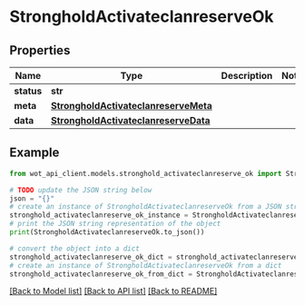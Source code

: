 # StrongholdActivateclanreserveOk


## Properties

Name | Type | Description | Notes
------------ | ------------- | ------------- | -------------
**status** | **str** |  | 
**meta** | [**StrongholdActivateclanreserveMeta**](StrongholdActivateclanreserveMeta.md) |  | 
**data** | [**StrongholdActivateclanreserveData**](StrongholdActivateclanreserveData.md) |  | 

## Example

```python
from wot_api_client.models.stronghold_activateclanreserve_ok import StrongholdActivateclanreserveOk

# TODO update the JSON string below
json = "{}"
# create an instance of StrongholdActivateclanreserveOk from a JSON string
stronghold_activateclanreserve_ok_instance = StrongholdActivateclanreserveOk.from_json(json)
# print the JSON string representation of the object
print(StrongholdActivateclanreserveOk.to_json())

# convert the object into a dict
stronghold_activateclanreserve_ok_dict = stronghold_activateclanreserve_ok_instance.to_dict()
# create an instance of StrongholdActivateclanreserveOk from a dict
stronghold_activateclanreserve_ok_from_dict = StrongholdActivateclanreserveOk.from_dict(stronghold_activateclanreserve_ok_dict)
```
[[Back to Model list]](../README.md#documentation-for-models) [[Back to API list]](../README.md#documentation-for-api-endpoints) [[Back to README]](../README.md)


